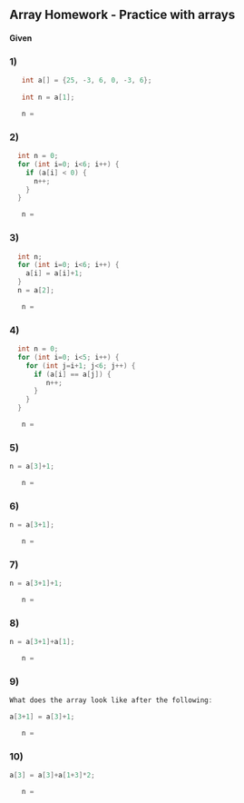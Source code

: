 ## Array Homework - Practice with arrays

#### Given

### 1)
```cpp
   int a[] = {25, -3, 6, 0, -3, 6};
   
   int n = a[1];
```

```cpp
   n = 
```

### 2)
```cpp
  int n = 0;
  for (int i=0; i<6; i++) {
    if (a[i] < 0) {
      n++;
    }
  }
```

```cpp
   n = 
```

### 3)
```cpp
  int n;
  for (int i=0; i<6; i++) {
    a[i] = a[i]+1;
  }
  n = a[2];
```

```cpp
   n = 
```

### 4)
```cpp
  int n = 0;
  for (int i=0; i<5; i++) {
    for (int j=i+1; j<6; j++) {
      if (a[i] == a[j]) {
         n++;
      }
    }
  }
````

```cpp
   n = 
```

### 5)
```cpp
n = a[3]+1;
```

```cpp
   n = 
```

### 6)
```cpp
n = a[3+1];
```

```cpp
   n = 
```

### 7)
```cpp
n = a[3+1]+1;
```

```cpp
   n = 
```


### 8)
```cpp
n = a[3+1]+a[1];
```

```cpp
   n = 
```

### 9)
```cpp
What does the array look like after the following:

a[3+1] = a[3]+1;
```

```cpp
   n = 
```

### 10)
```cpp
a[3] = a[3]+a[1+3]*2;
```

```cpp
   n = 
```


